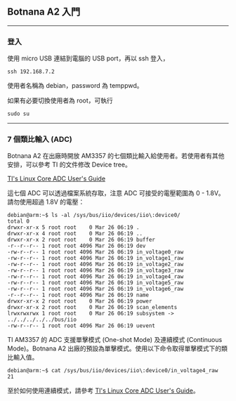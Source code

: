 ## Botnana A2 入門

--------------------
### 登入

使用 micro USB 連結到電腦的 USB port，再以 ssh 登入，

    ssh 192.168.7.2

使用者名稱為 debian，password 為 temppwd。

如果有必要切換使用者為 root，可執行

    sudo su

--------------------
### 7 個類比輸入 (ADC)

Botnana A2 在出廠時開放 AM3357 的七個類比輸入給使用者。若使用者有其他安排，可以參考 TI 的文件修改 Device tree。

[TI's Linux Core ADC User's Guide](http://processors.wiki.ti.com/index.php/Linux_Core_ADC_User's_Guide)

這七個 ADC 可以透過檔案系統存取，注意 ADC 可接受的電壓範圍為 0 - 1.8V。請勿使用超過 1.8V 的電壓：

    debian@arm:~$ ls -al /sys/bus/iio/devices/iio\:device0/
    total 0
    drwxr-xr-x 5 root root    0 Mar 26 06:19 .
    drwxr-xr-x 4 root root    0 Mar 26 06:19 ..
    drwxr-xr-x 2 root root    0 Mar 26 06:19 buffer
    -r--r--r-- 1 root root 4096 Mar 26 06:19 dev
    -rw-r--r-- 1 root root 4096 Mar 26 06:19 in_voltage0_raw
    -rw-r--r-- 1 root root 4096 Mar 26 06:19 in_voltage1_raw
    -rw-r--r-- 1 root root 4096 Mar 26 06:19 in_voltage2_raw
    -rw-r--r-- 1 root root 4096 Mar 26 06:19 in_voltage3_raw
    -rw-r--r-- 1 root root 4096 Mar 26 06:19 in_voltage4_raw
    -rw-r--r-- 1 root root 4096 Mar 26 06:19 in_voltage5_raw
    -rw-r--r-- 1 root root 4096 Mar 26 06:19 in_voltage6_raw
    -r--r--r-- 1 root root 4096 Mar 26 06:19 name
    drwxr-xr-x 2 root root    0 Mar 26 06:19 power
    drwxr-xr-x 2 root root    0 Mar 26 06:19 scan_elements
    lrwxrwxrwx 1 root root    0 Mar 26 06:19 subsystem -> ../../../../../bus/iio
    -rw-r--r-- 1 root root 4096 Mar 26 06:19 uevent

TI AM3357 的 ADC 支援單擊模式 (One-shot Mode) 及連續模式 (Continuous Mode)。Botnana A2 出廠的預設為單擊模式。使用以下命令取得單擊模式下的類比輸入值。

    debian@arm:~$ cat /sys/bus/iio/devices/iio\:device0/in_voltage4_raw
    21

至於如何使用連續模式，請參考 [TI's Linux Core ADC User's Guide](http://processors.wiki.ti.com/index.php/Linux_Core_ADC_User's_Guide)。
